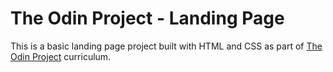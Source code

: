 # The Odin Project - Landing Page

This is a basic landing page project built with HTML and CSS as part of [The Odin Project](https://www.theodinproject.com/) curriculum.
